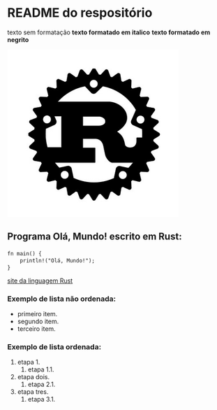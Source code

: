 # README do respositório
texto sem formatação
__texto formatado em italico__
**texto formatado em negrito**

![Rust Lang Logo](./rust-logo.png)
## Programa Olá, Mundo! escrito em Rust:
```
fn main() {
	println!("Olá, Mundo!");
}
```
[site da linguagem Rust](https://www.rust-lang.org/)

### Exemplo de lista não ordenada:
* primeiro item.
* segundo item.
* terceiro item.

### Exemplo de lista ordenada:
1. etapa 1.
	1. etapa 1.1.
1. etapa dois.
	1. etapa 2.1.
1. etapa tres.
	1. etapa 3.1.

